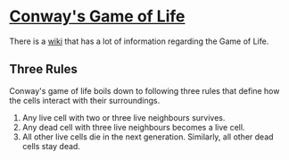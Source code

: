 # [Conway's Game of Life](https://en.wikipedia.org/wiki/Conway%27s_Game_of_Life)
There is a [wiki](https://conwaylife.com/wiki/) that has a lot of information regarding the Game of
Life.

## Three Rules
Conway's game of life boils down to following three rules that define how the cells interact with
their surroundings.

1. Any live cell with two or three live neighbours survives.
2. Any dead cell with three live neighbours becomes a live cell.
3. All other live cells die in the next generation. Similarly, all other dead cells stay dead.
